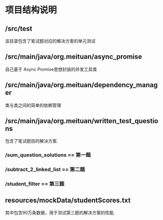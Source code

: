 # 项目结构说明
## /src/test 
该目录包含了笔试题对应的解决方案的单元测试

## /src/main/java/org.meituan/async_promise
自己基于 Async Promise思想封装的并发工具类

## /src/main/java/org.meituan/dependency_manager
类与类之间的简单的依赖管理

## /src/main/java/org.meituan/written_test_questions
包含了笔试题目的解决方案.
### /sum_question_solutions == 第一题
### /subtract_2_linked_list == 第二题
### /student_filter == 第三题

## resources/mockData/studentScores.txt
其中包含90万条数据，用于测试第三题的解决方案的性能.